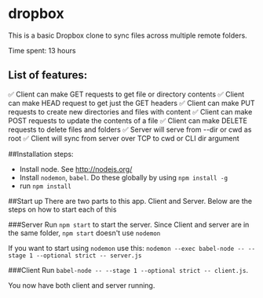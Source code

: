 # dropbox

This is a basic Dropbox clone to sync files across multiple remote folders.

Time spent: 13 hours

## List of features:
✅ Client can make GET requests to get file or directory contents
✅ Client can make HEAD request to get just the GET headers
✅ Client can make PUT requests to create new directories and files with content
✅ Client can make POST requests to update the contents of a file
✅ Client can make DELETE requests to delete files and folders
✅ Server will serve from --dir or cwd as root
✅ Client will sync from server over TCP to cwd or CLI dir argument

##Installation steps:
* Install node. See http://nodejs.org/
* Install `nodemon`, `babel`. Do these globally by using `npm install -g`
* run `npm install`

##Start up
There are two parts to this app. Client and Server. Below are the steps on how to start each of this

###Server
Run `npm start` to start the server. Since Client and server are in the same folder, `npm start` doesn't use `nodemon`

If you want to start using `nodemon` use this: `nodemon --exec babel-node -- --stage 1 --optional strict -- server.js`

###Client
Run `babel-node -- --stage 1 --optional strict -- client.js`.

You now have both client and server running.



